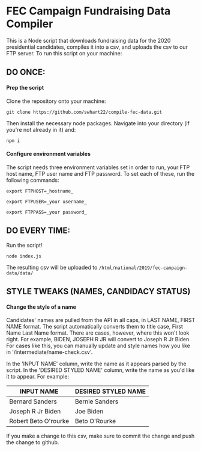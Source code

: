 # FEC Campaign Fundraising Data Compiler

This is a Node script that downloads fundraising data for the 2020 presidential candidates, compiles it into a csv, and uploads the csv to our FTP server. To run this script on your machine:

## DO ONCE:

#### Prep the script

Clone the repository onto your machine:

`git clone https://github.com/swhart22/compile-fec-data.git`

Then install the necessary node packages. Navigate into your directory (if you're not already in it) and:

`npm i`

#### Configure environment variables

The script needs three environment variables set in order to run, your FTP host name, FTP user name and FTP password. To set each of these, run the following commands:

`export FTPHOST=_hostname_`

`export FTPUSER=_your username_`

`export FTPPASS=_your password_`

## DO EVERY TIME:

Run the script!

`node index.js`

The resulting csv will be uploaded to `/html/national/2019/fec-campaign-data/data/`

## STYLE TWEAKS (NAMES, CANDIDACY STATUS)

#### Change the style of a name

Candidates' names are pulled from the API in all caps, in LAST NAME, FIRST NAME format. The script automatically converts them to title case, First Name Last Name format. There are cases, however, where this won't look right. For example, BIDEN, JOSEPH R JR will convert to Joseph R Jr Biden. For cases like this, you can manually update and style names how you like in '/intermediate/name-check.csv'. 

In the 'INPUT NAME' column, write the name as it appears parsed by the script. In the 'DESIRED STYLED NAME' column, write the name as you'd like it to appear. For example:

INPUT NAME | DESIRED STYLED NAME
--- | ---
Bernard Sanders | Bernie Sanders
Joseph R Jr Biden | Joe Biden
Robert Beto O'rourke | Beto O'Rourke

If you make a change to this csv, make sure to commit the change and push the change to github.

